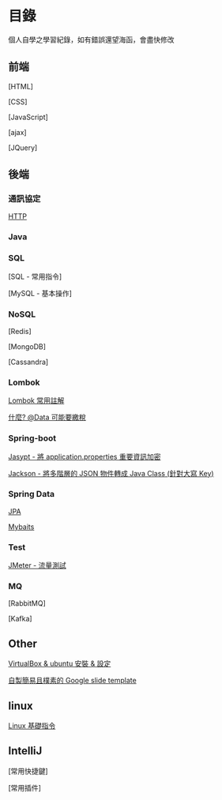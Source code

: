 # 目錄

個人自學之學習紀錄，如有錯誤還望海函，會盡快修改

## 前端

[HTML]

[CSS]

[JavaScript]

[ajax]

[JQuery]

## 後端

### 通訊協定

[HTTP](./http/HTTP.md)

### Java


### SQL

[SQL - 常用指令]

[MySQL - 基本操作]

### NoSQL

[Redis]

[MongoDB]

[Cassandra]

### Lombok

[Lombok 常用註解](./java/Lombok.md)

[什麼? @Data 可能要繳稅](./java/Lombok@Data坑.md)

### Spring-boot

[Jasypt - 將 application.properties 重要資訊加密](./spring-boot/spring-boot-jasypt.md)

[Jackson - 將多階層的 JSON 物件轉成 Java Class (針對大寫 Key)](./spring-boot/spring-boot-jackson.md)

### Spring Data

[JPA](./)

[Mybaits](./)

### Test

[JMeter - 流量測試](./test/JMeter.md)

### MQ

[RabbitMQ]

[Kafka]

## Other

[VirtualBox & ubuntu 安裝 & 設定](./other/VirtualBox.md)

[自製簡易且樸素的 Google slide template](./other/GoogleSlide.md)

## linux

[Linux 基礎指令](https://www.wongwonggoods.com/all-posts/linux/linux_basic/linux-ubuntu-terminal-basic/)

## IntelliJ

[常用快捷鍵]

[常用插件]

